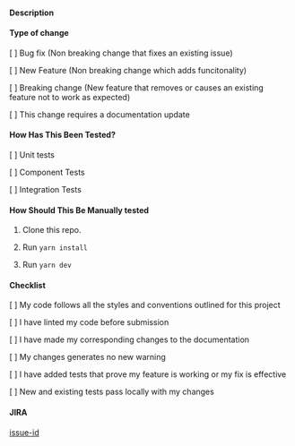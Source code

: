 #### Description

#### Type of change

[ ] Bug fix (Non breaking change that fixes an existing issue)

[ ] New Feature (Non breaking change which adds funcitonality)

[ ] Breaking change (New feature that removes or causes an existing feature not to work as expected)

[ ] This change requires a documentation update

#### How Has This Been Tested?

[ ] Unit tests

[ ] Component Tests

[ ] Integration Tests

#### How Should This Be Manually tested

1. Clone this repo.

2. Run `yarn install`

3. Run `yarn dev`

#### Checklist

[ ] My code follows all the styles and conventions outlined for this project

[ ] I have linted my code before submission

[ ] I have made my corresponding changes to the documentation

[ ] My changes generates no new warning

[ ] I have added tests that prove my feature is working or my fix is effective

[ ] New and existing tests pass locally with my changes

#### JIRA

[issue-id](issue-link)
